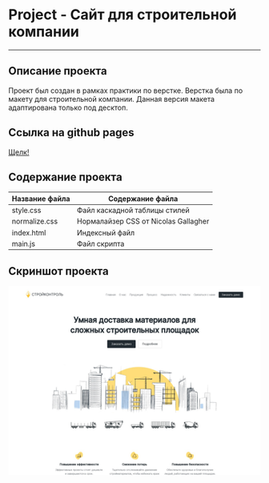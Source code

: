 # Project - Сайт для строительной компании
***
## Описание проекта
Проект был создан в рамках практики по верстке. Верстка была по макету для строительной компании. Данная версия макета адаптирована только под десктоп.
## Ссылка на github pages
[Щелк!](https://walkingfrozenfish.github.io/building/)

## Содержание проекта
Название файла  | Содержание файла
----------------|----------------------
style.css       | Файл каскадной таблицы стилей
normalize.css   | Нормалайзер CSS от Nicolas Gallagher
index.html      | Индексный файл
main.js         | Файл скрипта

## Скриншот проекта
![Скриншот](https://github.com/WalkingFrozenFish/building/blob/main/img/building.jpg)

